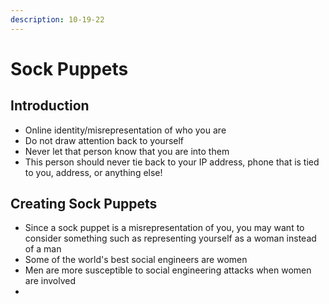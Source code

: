 ```yaml
---
description: 10-19-22
---
```


# Sock Puppets

## Introduction

* Online identity/misrepresentation of who you are
* Do not draw attention back to yourself
* Never let that person know that you are into them
* This person should never tie back to your IP address, phone that is tied to you, address, or anything else!

## Creating Sock Puppets

* Since a sock puppet is a misrepresentation of you, you may want to consider something such as representing yourself as a woman instead of a man
* Some of the world's best social engineers are women
* Men are more susceptible to social engineering attacks when women are involved
*
